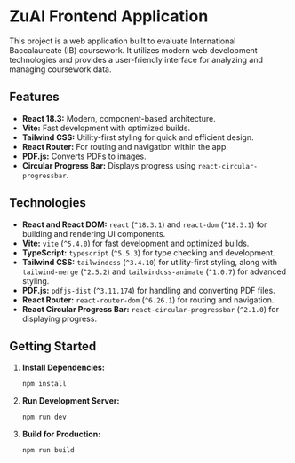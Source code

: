 # ZuAI Frontend Application

This project is a web application built to evaluate International Baccalaureate (IB) coursework. It utilizes modern web development technologies and provides a user-friendly interface for analyzing and managing coursework data.

## Features

- **React 18.3:** Modern, component-based architecture.
- **Vite:** Fast development with optimized builds.
- **Tailwind CSS:** Utility-first styling for quick and efficient design.
- **React Router:** For routing and navigation within the app.
- **PDF.js:** Converts PDFs to images.
- **Circular Progress Bar:** Displays progress using `react-circular-progressbar`.

## Technologies

- **React and React DOM:** `react` (`^18.3.1`) and `react-dom` (`^18.3.1`) for building and rendering UI components.
- **Vite:** `vite` (`^5.4.0`) for fast development and optimized builds.
- **TypeScript:** `typescript` (`^5.5.3`) for type checking and development.
- **Tailwind CSS:** `tailwindcss` (`^3.4.10`) for utility-first styling, along with `tailwind-merge` (`^2.5.2`) and `tailwindcss-animate` (`^1.0.7`) for advanced styling.
- **PDF.js:** `pdfjs-dist` (`^3.11.174`) for handling and converting PDF files.
- **React Router:** `react-router-dom` (`^6.26.1`) for routing and navigation.
- **React Circular Progress Bar:** `react-circular-progressbar` (`^2.1.0`) for displaying progress.

## Getting Started

1. **Install Dependencies:**
   ```bash
   npm install
   ```

2. **Run Development Server:**
   ```bash
   npm run dev
   ```

3. **Build for Production:**
   ```bash
   npm run build
   ```
